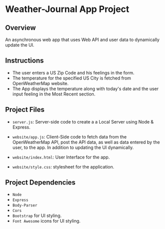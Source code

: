 # Weather-Journal App Project

## Overview
An asynchronous web app that uses Web API and user data to dynamically update the UI. 

## Instructions
- The user enters a US Zip Code and his feelings in the form.
- The temperature for the specified US City is fetched from OpenWeatherMap website.
- The App displays the temperature along with today's date and the user input feeling in the Most Recent section.

## Project Files
- `server.js`: Server-side code to create a a Local Server using Node & Express.

 - `website/app.js`: Client-Side code to fetch data from the OpenWeatherMap API, post the API data, as well as data entered by the user, to the app. In addition to updating the UI dynamically.
 
 - `website/index.html`: User Interface for the app.
 - `website/style.css`: stylesheet for the application.

## Project Dependencies
- `Node`
- `Express`
- `Body-Parser`
- `Cors`
- `Bootstrap` for UI styling.
- `Font Awesome` icons for UI styling.